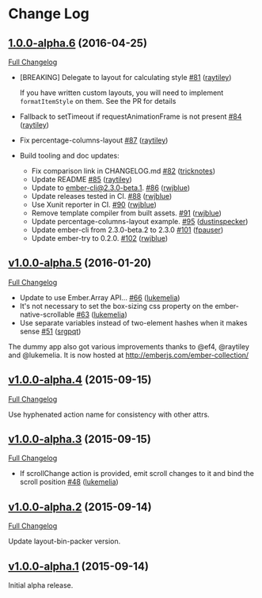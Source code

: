 # Change Log

## [1.0.0-alpha.6](https://github.com/emberjs/ember-collection/tree/1.0.0-alpha.6) (2016-04-25)
[Full Changelog](https://github.com/emberjs/ember-collection/compare/v1.0.0-alpha.5...1.0.0-alpha.6)

- [BREAKING] Delegate to layout for calculating style [\#81](https://github.com/emberjs/ember-collection/pull/81) ([raytiley](https://github.com/raytiley))

  If you have written custom layouts, you will need to implement `formatItemStyle` on them. See the PR for details

- Fallback to setTimeout if requestAnimationFrame is not present [\#84](https://github.com/emberjs/ember-collection/pull/84) ([raytiley](https://github.com/raytiley))
- Fix percentage-columns-layout [\#87](https://github.com/emberjs/ember-collection/pull/87) ([raytiley](https://github.com/raytiley))

- Build tooling and doc updates:
  - Fix comparison link in CHANGELOG.md [\#82](https://github.com/emberjs/ember-collection/pull/82) ([tricknotes](https://github.com/tricknotes))
  - Update README [\#85](https://github.com/emberjs/ember-collection/pull/85) ([raytiley](https://github.com/raytiley))
  - Update to ember-cli@2.3.0-beta.1. [\#86](https://github.com/emberjs/ember-collection/pull/86) ([rwjblue](https://github.com/rwjblue))
  - Update releases tested in CI. [\#88](https://github.com/emberjs/ember-collection/pull/88) ([rwjblue](https://github.com/rwjblue))
  - Use Xunit reporter in CI.  [\#90](https://github.com/emberjs/ember-collection/pull/90) ([rwjblue](https://github.com/rwjblue))
  - Remove template compiler from built assets. [\#91](https://github.com/emberjs/ember-collection/pull/91) ([rwjblue](https://github.com/rwjblue))
  - Update percentage-columns-layout example. [\#95](https://github.com/emberjs/ember-collection/pull/95) ([dustinspecker](https://github.com/dustinspecker))
  - Update ember-cli from 2.3.0-beta.2 to 2.3.0 [\#101](https://github.com/emberjs/ember-collection/pull/101) ([fpauser](https://github.com/fpauser))
  - Update ember-try to 0.2.0. [\#102](https://github.com/emberjs/ember-collection/pull/102) ([rwjblue](https://github.com/rwjblue))


## [v1.0.0-alpha.5](https://github.com/emberjs/ember-collection/tree/v1.0.0-alpha.5) (2016-01-20)
[Full Changelog](https://github.com/emberjs/ember-collection/compare/v1.0.0-alpha.4...v1.0.0-alpha.5)

- Update to use Ember.Array API... [\#66](https://github.com/emberjs/ember-collection/pull/66) ([lukemelia](https://github.com/lukemelia))
- It's not necessary to set the box-sizing css property on the ember-native-scrollable [\#63](https://github.com/emberjs/ember-collection/pull/63) ([lukemelia](https://github.com/lukemelia))
- Use separate variables instead of two-element hashes when it makes sense [\#51](https://github.com/emberjs/ember-collection/pull/51) ([srgpqt](https://github.com/srgpqt))

The dummy app also got various improvements thanks to @ef4, @raytiley and @lukemelia. It is now hosted at http://emberjs.com/ember-collection/

## [v1.0.0-alpha.4](https://github.com/emberjs/ember-collection/tree/v1.0.0-alpha.4) (2015-09-15)
[Full Changelog](https://github.com/emberjs/ember-collection/compare/v1.0.0-alpha.3...v1.0.0-alpha.4)

Use hyphenated action name for consistency with other attrs.

## [v1.0.0-alpha.3](https://github.com/emberjs/ember-collection/tree/v1.0.0-alpha.3) (2015-09-15)
[Full Changelog](https://github.com/emberjs/ember-collection/compare/v1.0.0-alpha.2...v1.0.0-alpha.3)

- If scrollChange action is provided, emit scroll changes to it and bind the scroll position [\#48](https://github.com/emberjs/ember-collection/pull/48) ([lukemelia](https://github.com/lukemelia))

## [v1.0.0-alpha.2](https://github.com/emberjs/ember-collection/tree/v1.0.0-alpha.2) (2015-09-14)
[Full Changelog](https://github.com/emberjs/ember-collection/compare/v1.0.0-alpha.1...v1.0.0-alpha.2)

Update layout-bin-packer version.

## [v1.0.0-alpha.1](https://github.com/emberjs/ember-collection/tree/v1.0.0-alpha.1) (2015-09-14)

Initial alpha release.
